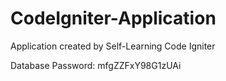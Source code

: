 # CodeIgniter-Application
Application created by Self-Learning Code Igniter 

Database Password: mfgZZFxY98G1zUAi

